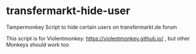 # transfermarkt-hide-user
Tampermonkey Script to hide certain users on transfermarkt.de forum

This script is for Violentmonkey: https://violentmonkey.github.io/  , but other Monkeys should work too
